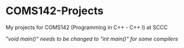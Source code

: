 # COMS142-Projects
My projects for COMS142 (Programming in C++ - C++ I) at SCCC 

*"void main()" needs to be changed to "int main()" for some compilers*
